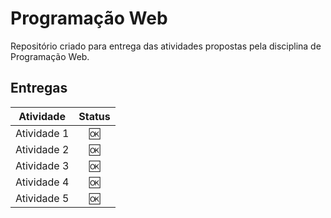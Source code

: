 # Programação Web

Repositório criado para entrega das atividades propostas pela disciplina de Programação Web. 

## Entregas 

|  Atividade  | Status |
| :---------: | :----: |
| Atividade 1 |   🆗    |
| Atividade 2 |   🆗    |
| Atividade 3 |   🆗    |
| Atividade 4 |   🆗    |
| Atividade 5 |   🆗    |
